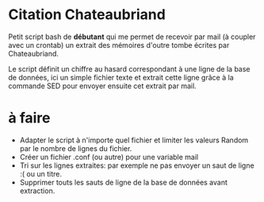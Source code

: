 Citation Chateaubriand
===========

Petit script bash de **débutant** qui me permet de recevoir par mail (à coupler avec un crontab) un extrait des mémoires d'outre tombe écrites par Chateaubriand.

Le script définit un chiffre au hasard correspondant à une ligne de la base de données, ici un simple fichier texte et extrait cette ligne grâce à la commande SED pour envoyer ensuite cet extrait par mail.

à faire
===============

- Adapter le script à n'importe quel fichier et limiter les valeurs Random par le nombre de lignes du fichier.
- Créer un fichier .conf (ou autre) pour une variable mail
- Tri sur les lignes extraites: par exemple ne pas envoyer un saut de ligne :( ou un titre.
- Supprimer touts les sauts de ligne de la base de données avant extraction.
